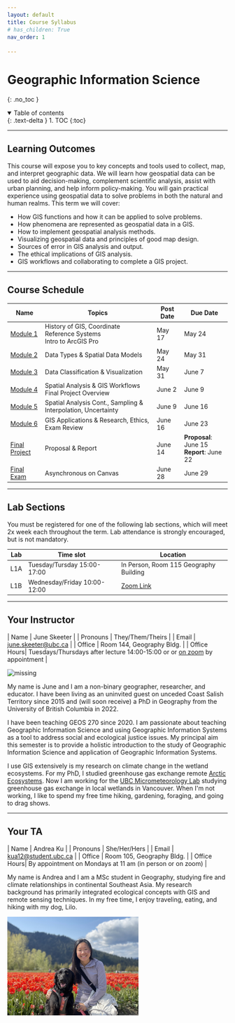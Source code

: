 ```yaml
---
layout: default
title: Course Syllabus
# has_children: True
nav_order: 1

---
```


# Geographic Information Science
{: .no_toc }

<details open markdown="block">
  <summary>
    Table of contents
  </summary>
  {: .text-delta }
1. TOC
{:toc}
</details>

---

## Learning Outcomes

This course will expose you to key concepts and tools used to collect, map, and interpret geographic data.  We will learn how geospatial data can be used to aid decision-making, complement scientific analysis, assist with urban planning, and help inform policy-making.  You will gain practical experience using geospatial data to solve problems in both the natural and human realms.  This term we will cover:

* How GIS functions and how it can be applied to solve problems.
* How phenomena are represented as geospatial data in a GIS.
* How to implement geospatial analysis methods.
* Visualizing geospatial data and principles of good map design. 
* Sources of error in GIS analysis and output.
* The ethical implications of GIS analysis.
* GIS workflows and collaborating to complete a GIS project.

---

## Course Schedule

|                           Name                            |                               Topics                                |Post Date|                   Due Date                   |
|-----------------------------------------------------------|---------------------------------------------------------------------|---------|----------------------------------------------|
|[Module 1](https://june-skeeter.github.io/Module1_GEOS270/)|History of GIS, Coordinate Reference Systems <br> Intro to ArcGIS Pro|May 17   |May 24                                        |
|[Module 2](https://june-skeeter.github.io/Module2_GEOS270/)|Data Types & Spatial Data Models                                     |May 24   |May 31                                        |
|[Module 3](https://june-skeeter.github.io/Module3_GEOS270/)|Data Classification & Visualization                                  |May 31   |June 7                                        |
|[Module 4](https://june-skeeter.github.io/Module4_GEOS270/)|Spatial Analysis & GIS Workflows <br> Final Project Overview         |June 2   |June 9                                        |
|[Module 5](https://june-skeeter.github.io/Module5_GEOS270/)|Spatial Analysis Cont., Sampling & Interpolation, Uncertainty        |June 9   |June 16                                       |
|[Module 6](https://june-skeeter.github.io/Module6_GEOS270/)|GIS Applications & Research, Ethics,<br> Exam Review                 |June 16  |June 23                                       |
|[Final Project](docs/Final_Project.md)                     |Proposal & Report                                                    |June 14  |**Proposal**: June 15 <br> **Report**: June 22|
|[Final Exam](docs/Overview.md/##final-exam)                |Asynchronous on Canvas                                               |June 28  |June 29                                       |

---

## Lab Sections


You must be registered for one of the following lab sections, which will meet 2x week each throughout the term.  Lab attendance is strongly encouraged, but is not mandatory.  

|Lab |           Time slot         |Location                                                                      |
|----|------------------------------|-----------------------------------------------------------------------------------|
|L1A |Tuesday/Tursday 15:00-17:00     |In Person, Room 115 Geography Building |
|L1B |Wednesday/Friday 10:00-12:00     |[Zoom Link](https://ubc.zoom.us/j/68713181849?pwd=SThIWUkvVTVtbkpwME11c1NDYlFVZz09)|

---

## Your Instructor

| Name | June Skeeter |
| Pronouns | They/Them/Theirs |
| Email | june.skeeter@ubc.ca |
| Office | Room 144, Geography Bldg. |
| Office Hours| Tuesdays/Thursdays after lecture 14:00-15:00 or or [on zoom](https://ubc.zoom.us/j/66359522453?pwd=ZzZUMzV3NVY1V3pzcmYzZFBadW93UT09) by appointment |

<img src="docs/images/June.jpg" alt="missing" class="inline" width="250"/>

My name is June and I am a non-binary geographer, researcher, and educator.  I have been living as an uninvited guest on unceded Coast Salish Territory since 2015 and (will soon receive) a PhD in Geography from the University of British Columbia in 2022.

I have been teaching GEOS 270 since 2020.  I am passionate about teaching Geographic Information Science and using Geographic Information Systems as a tool to address social and ecological justice issues.  My principal aim this semester is to provide a holistic introduction to the study of Geographic Information Science and application of Geographic Information Systems.

I use GIS extensively is my research on climate change in the wetland ecosystems.  For my PhD, I studied greenhouse gas exchange remote [Arctic Ecosystems](https://cdnsciencepub.com/doi/full/10.1139/as-2021-0034).  Now I am working for the [UBC Micrometeorology Lab](https://blogs.ubc.ca/saraknox/) studying greenhouse gas exchange in local wetlands in Vancouver.  When I'm not working, I like to spend my free time hiking, gardening, foraging, and going to drag shows.  



---

## Your TA

| Name | Andrea Ku |
| Pronouns | She/Her/Hers |
| Email | kua12@student.ubc.ca |
| Office | Room 105, Geography Bldg. |
| Office Hours| By appointment on Mondays at 11 am (in person or on zoom) |


My name is Andrea and I am a MSc student in Geography, studying fire and climate relationships in continental Southeast Asia. My research background has primarily integrated ecological concepts with GIS and remote sensing techniques. In my free time, I enjoy traveling, eating, and hiking with my dog, Lilo.

<img src="docs/images/Andrea.jpg" alt="hi" class="inline" width="300"/>

